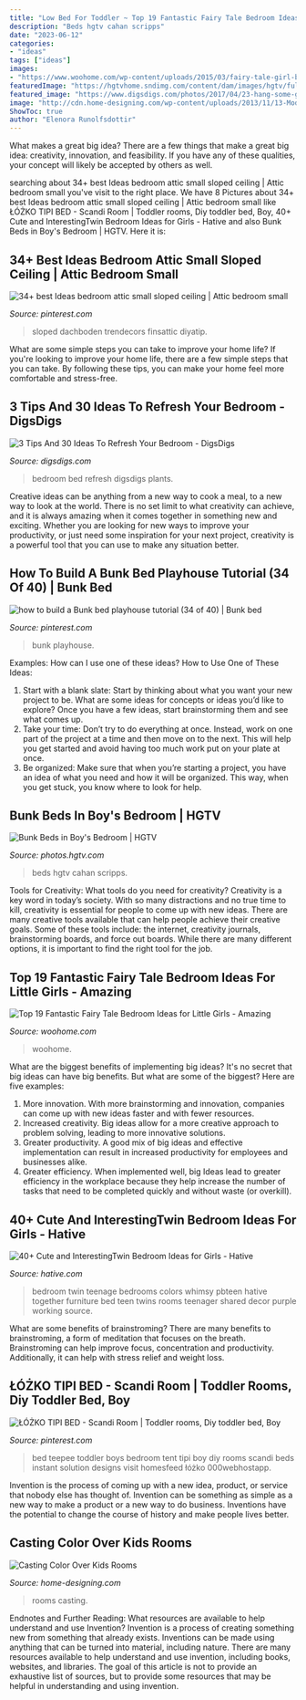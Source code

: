 ```yaml
---
title: "Low Bed For Toddler ~ Top 19 Fantastic Fairy Tale Bedroom Ideas For Little Girls"
description: "Beds hgtv cahan scripps"
date: "2023-06-12"
categories:
- "ideas"
tags: ["ideas"]
images:
- "https://www.woohome.com/wp-content/uploads/2015/03/fairy-tale-girl-bedroom-woohome-13.jpg"
featuredImage: "https://hgtvhome.sndimg.com/content/dam/images/hgtv/fullset/2014/6/9/2/SF-Decorator-Showcase-14-little-boy-blu-bunk-beds_v.jpg.rend.hgtvcom.966.1288.suffix/1405368777578.jpeg"
featured_image: "https://www.digsdigs.com/photos/2017/04/23-hang-some-greenery-over-the-bed.jpg"
image: "http://cdn.home-designing.com/wp-content/uploads/2013/11/13-Modern-white-kids-room-600x1066.jpg"
ShowToc: true
author: "Elenora Runolfsdottir"
---
```



What makes a great big idea?
There are a few things that make a great big idea: creativity, innovation, and feasibility. If you have any of these qualities, your concept will likely be accepted by others as well.

	

		
searching about 34+ best Ideas bedroom attic small sloped ceiling | Attic bedroom small you've visit to the right place. We have 8 Pictures about 34+ best Ideas bedroom attic small sloped ceiling | Attic bedroom small like ŁÓŻKO TIPI BED - Scandi Room | Toddler rooms, Diy toddler bed, Boy, 40+ Cute and InterestingTwin Bedroom Ideas for Girls - Hative and also Bunk Beds in Boy&#039;s Bedroom | HGTV. Here it is:
		
    
## 34+ Best Ideas Bedroom Attic Small Sloped Ceiling | Attic Bedroom Small

<img loading=lazy src="https://i.pinimg.com/736x/33/fb/2b/33fb2bfc3777b153f01adf69c0449d76.jpg" onerror="this.onerror=null;this.src='https://tse1.mm.bing.net/th?id=OIP.ll_exBfKH85aLG53Z2W8gAAAAA&amp;pid=15.1';" alt="34+ best Ideas bedroom attic small sloped ceiling | Attic bedroom small">

_Source: pinterest.com_

>sloped dachboden trendecors finsattic diyatip. 

	

What are some simple steps you can take to improve your home life?
If you're looking to improve your home life, there are a few simple steps that you can take. By following these tips, you can make your home feel more comfortable and stress-free.

    
## 3 Tips And 30 Ideas To Refresh Your Bedroom - DigsDigs

<img loading=lazy src="https://www.digsdigs.com/photos/2017/04/23-hang-some-greenery-over-the-bed.jpg" onerror="this.onerror=null;this.src='https://tse4.mm.bing.net/th?id=OIP.39dcuHCHbMeslxhazbWFjAHaLG&amp;pid=15.1';" alt="3 Tips And 30 Ideas To Refresh Your Bedroom - DigsDigs">

_Source: digsdigs.com_

>bedroom bed refresh digsdigs plants. 

	

Creative ideas can be anything from a new way to cook a meal, to a new way to look at the world. There is no set limit to what creativity can achieve, and it is always amazing when it comes together in something new and exciting. Whether you are looking for new ways to improve your productivity, or just need some inspiration for your next project, creativity is a powerful tool that you can use to make any situation better.

    
## How To Build A Bunk Bed Playhouse Tutorial (34 Of 40) | Bunk Bed

<img loading=lazy src="https://i.pinimg.com/736x/40/0e/74/400e74110a2cb59dcfc8cc616ac20f06.jpg" onerror="this.onerror=null;this.src='https://tse3.mm.bing.net/th?id=OIP.ZVYgX8z5oB05-t-eejzcDQHaJ8&amp;pid=15.1';" alt="how to build a Bunk bed playhouse tutorial (34 of 40) | Bunk bed">

_Source: pinterest.com_

>bunk playhouse. 

	

Examples: How can I use one of these ideas?
How to Use One of These Ideas: 
1. Start with a blank slate: Start by thinking about what you want your new project to be. What are some ideas for concepts or ideas you’d like to explore? Once you have a few ideas, start brainstorming them and see what comes up. 
2. Take your time: Don’t try to do everything at once. Instead, work on one part of the project at a time and then move on to the next. This will help you get started and avoid having too much work put on your plate at once. 
3. Be organized: Make sure that when you’re starting a project, you have an idea of what you need and how it will be organized. This way, when you get stuck, you know where to look for help. 

    
## Bunk Beds In Boy&#039;s Bedroom | HGTV

<img loading=lazy src="https://hgtvhome.sndimg.com/content/dam/images/hgtv/fullset/2014/6/9/2/SF-Decorator-Showcase-14-little-boy-blu-bunk-beds_v.jpg.rend.hgtvcom.966.1288.suffix/1405368777578.jpeg" onerror="this.onerror=null;this.src='https://tse2.mm.bing.net/th?id=OIP.YmqUbIyzmKbkBCiyelkewQHaJ4&amp;pid=15.1';" alt="Bunk Beds in Boy&#039;s Bedroom | HGTV">

_Source: photos.hgtv.com_

>beds hgtv cahan scripps. 

	

Tools for Creativity: What tools do you need for creativity?
Creativity is a key word in today’s society. With so many distractions and no true time to kill, creativity is essential for people to come up with new ideas. There are many creative tools available that can help people achieve their creative goals. Some of these tools include: the internet, creativity journals, brainstorming boards, and force out boards. While there are many different options, it is important to find the right tool for the job.

    
## Top 19 Fantastic Fairy Tale Bedroom Ideas For Little Girls - Amazing

<img loading=lazy src="https://www.woohome.com/wp-content/uploads/2015/03/fairy-tale-girl-bedroom-woohome-13.jpg" onerror="this.onerror=null;this.src='https://tse4.mm.bing.net/th?id=OIP.0YyhcW743F439Dd6CdRKhQHaJ4&amp;pid=15.1';" alt="Top 19 Fantastic Fairy Tale Bedroom Ideas for Little Girls - Amazing">

_Source: woohome.com_

>woohome. 

	

What are the biggest benefits of implementing big ideas?
It's no secret that big ideas can have big benefits. But what are some of the biggest? Here are five examples: 
1. More innovation. With more brainstorming and innovation, companies can come up with new ideas faster and with fewer resources. 
2. Increased creativity. Big ideas allow for a more creative approach to problem solving, leading to more innovative solutions. 
3. Greater productivity. A good mix of big ideas and effective implementation can result in increased productivity for employees and businesses alike. 
4. Greater efficiency. When implemented well, big Ideas lead to greater efficiency in the workplace because they help increase the number of tasks that need to be completed quickly and without waste (or overkill).

    
## 40+ Cute And InterestingTwin Bedroom Ideas For Girls - Hative

<img loading=lazy src="https://hative.com/wp-content/uploads/2015/06/twin-bedroom-ideas-for-girls/35-twin-bedroom-ideas-for-girls.jpg" onerror="this.onerror=null;this.src='https://tse1.mm.bing.net/th?id=OIP.YbOu8z7IJ8zb4Yx0Uc-nLwHaF2&amp;pid=15.1';" alt="40+ Cute and InterestingTwin Bedroom Ideas for Girls - Hative">

_Source: hative.com_

>bedroom twin teenage bedrooms colors whimsy pbteen hative together furniture bed teen twins rooms teenager shared decor purple working source. 

	

What are some benefits of brainstroming?
There are many benefits to brainstroming, a form of meditation that focuses on the breath. Brainstroming can help improve focus, concentration and productivity. Additionally, it can help with stress relief and weight loss.

    
## ŁÓŻKO TIPI BED - Scandi Room | Toddler Rooms, Diy Toddler Bed, Boy

<img loading=lazy src="https://i.pinimg.com/736x/63/12/de/6312de20160c79eb3b250e1ec343fc9b.jpg" onerror="this.onerror=null;this.src='https://tse4.mm.bing.net/th?id=OIP.dEuRtOvjK8pPH1jt652ksgHaJ4&amp;pid=15.1';" alt="ŁÓŻKO TIPI BED - Scandi Room | Toddler rooms, Diy toddler bed, Boy">

_Source: pinterest.com_

>bed teepee toddler boys bedroom tent tipi boy diy rooms scandi beds instant solution designs visit homesfeed łóżko 000webhostapp. 

	

Invention is the process of coming up with a new idea, product, or service that nobody else has thought of. Invention can be something as simple as a new way to make a product or a new way to do business. Inventions have the potential to change the course of history and make people lives better.

    
## Casting Color Over Kids Rooms

<img loading=lazy src="http://cdn.home-designing.com/wp-content/uploads/2013/11/13-Modern-white-kids-room-600x1066.jpg" onerror="this.onerror=null;this.src='https://tse3.mm.bing.net/th?id=OIP.4gVM1TlQN34ykzGnahv87QHaNK&amp;pid=15.1';" alt="Casting Color Over Kids Rooms">

_Source: home-designing.com_

>rooms casting. 

	

Endnotes and Further Reading: What resources are available to help understand and use Invention?
Invention is a process of creating something new from something that already exists. Inventions can be made using anything that can be turned into material, including nature. There are many resources available to help understand and use invention, including books, websites, and libraries. The goal of this article is not to provide an exhaustive list of sources, but to provide some resources that may be helpful in understanding and using invention.

